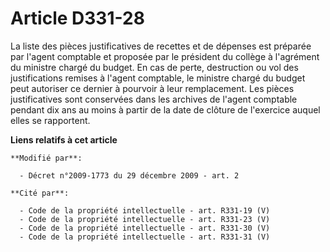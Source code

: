 # Article D331-28

La liste des pièces justificatives de recettes et de dépenses est préparée par l'agent comptable et proposée par le président
du collège à l'agrément du ministre chargé du budget. En cas de perte, destruction ou vol des justifications remises à
l'agent comptable, le ministre chargé du budget peut autoriser ce dernier à pourvoir à leur remplacement. Les pièces
justificatives sont conservées dans les archives de l'agent comptable pendant dix ans au moins à partir de la date de clôture
de l'exercice auquel elles se rapportent.

**Liens relatifs à cet article**

	**Modifié par**:

	  - Décret n°2009-1773 du 29 décembre 2009 - art. 2

	**Cité par**:

	  - Code de la propriété intellectuelle - art. R331-19 (V)
	  - Code de la propriété intellectuelle - art. R331-23 (V)
	  - Code de la propriété intellectuelle - art. R331-30 (V)
	  - Code de la propriété intellectuelle - art. R331-31 (V)

